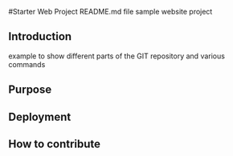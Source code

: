 #Starter Web Project README.md file
sample website project
## Introduction
example to show different parts of the GIT repository and various commands
## Purpose
## Deployment
## How to contribute 